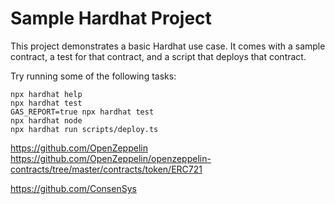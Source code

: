 # Sample Hardhat Project

This project demonstrates a basic Hardhat use case. It comes with a sample contract, a test for that contract, and a
script that deploys that contract.

Try running some of the following tasks:

```shell
npx hardhat help
npx hardhat test
GAS_REPORT=true npx hardhat test
npx hardhat node
npx hardhat run scripts/deploy.ts
```


https://github.com/OpenZeppelin
https://github.com/OpenZeppelin/openzeppelin-contracts/tree/master/contracts/token/ERC721

https://github.com/ConsenSys